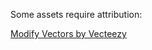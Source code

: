 <p>Some assets require attribution:</p>
<p><a href="https://www.vecteezy.com/free-vector/modify">Modify Vectors by Vecteezy</a></p>